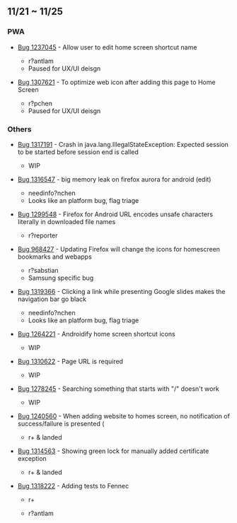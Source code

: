 ## 11/21 ~ 11/25

### PWA
- [Bug 1237045](https://bugzilla.mozilla.org/show_bug.cgi?id=1237045) -  Allow user to edit home screen shortcut name
    - r?antlam
    - Paused for UX/UI deisgn

- [Bug 1307621](https://bugzilla.mozilla.org/show_bug.cgi?id=1307621) - To optimize web icon after adding this page to Home Screen
    - r?pchen
    - Paused for UX/UI deisgn
    
### Others
- [Bug 1317191](https://bugzilla.mozilla.org/show_bug.cgi?id=1317191) - Crash in java.lang.IllegalStateException: Expected session to be started before session end is called
    - WIP

- [Bug 1316547](https://bugzilla.mozilla.org/show_bug.cgi?id=1316547) - big memory leak on firefox aurora for android (edit) 
    - needinfo?nchen    
    - Looks like an platform bug, flag triage

- [Bug 1299548](https://bugzilla.mozilla.org/show_bug.cgi?id=1299548) - Firefox for Android URL encodes unsafe characters literally in downloaded file names
    - r?reporter
    
- [Bug 968427](https://bugzilla.mozilla.org/show_bug.cgi?id=968427) -  Updating Firefox will change the icons for homescreen bookmarks and webapps
    - r?sabstian
    - Samsung specific bug
    
- [Bug 1319366](https://bugzilla.mozilla.org/show_bug.cgi?id=1319366) - Clicking a link while presenting Google slides makes the navigation bar go black
    - needinfo?nchen
    - Looks like an platform bug,  flag triage

- [Bug 1264221](https://bugzilla.mozilla.org/show_bug.cgi?id=1264221) - Androidify home screen shortcut icons 
    - WIP

- [Bug 1310622](https://bugzilla.mozilla.org/show_bug.cgi?id=1310622) - Page URL is required 
    - WIP
    
- [Bug 1278245](https://bugzilla.mozilla.org/show_bug.cgi?id=1278245) -  Searching something that starts with "/" doesn't work
    - WIP

- [Bug 1240560](https://bugzilla.mozilla.org/show_bug.cgi?id=1240560) -  When adding website to homes screen, no notification of success/failure is presented (
    - r+ & landed
    
- [Bug 1314563](https://bugzilla.mozilla.org/show_bug.cgi?id=1314563) - Showing green lock for manually added certificate exception
    - r+ & landed
    
- [Bug 1318222](https://bugzilla.mozilla.org/show_bug.cgi?id=1318222) - Adding tests to Fennec
    - r+
    
    - r?antlam
